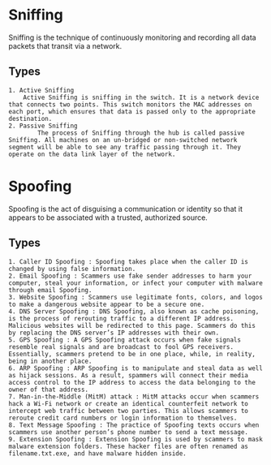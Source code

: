 # Sniffing

Sniffing is the technique of continuously monitoring and recording all data packets that transit via a network. 

## Types

	1. Active Sniffing
 		Active Sniffing is sniffing in the switch. It is a network device that connects two points. This switch monitors the MAC addresses on each port, which ensures that data is passed only to the appropriate destination.
   	2. Passive Sniffing
    		The process of Sniffing through the hub is called passive Sniffing. All machines on an un-bridged or non-switched network segment will be able to see any traffic passing through it. They operate on the data link layer of the network. 

# Spoofing

Spoofing is the act of disguising a communication or identity so that it appears to be associated with a trusted, authorized source.

## Types

 	1. Caller ID Spoofing : Spoofing takes place when the caller ID is changed by using false information.
	2. Email Spoofing : Scammers use fake sender addresses to harm your computer, steal your information, or infect your computer with malware through email Spoofing.
 	3. Website Spoofing : Scammers use legitimate fonts, colors, and logos to make a dangerous website appear to be a secure one.
  	4. DNS Server Spoofing : DNS Spoofing, also known as cache poisoning, is the process of rerouting traffic to a different IP address. Malicious websites will be redirected to this page. Scammers do this by replacing the DNS server’s IP addresses with their own.
	5. GPS Spoofing : A GPS Spoofing attack occurs when fake signals resemble real signals and are broadcast to fool GPS receivers. Essentially, scammers pretend to be in one place, while, in reality, being in another place.
 	6. ARP Spoofing : ARP Spoofing is to manipulate and steal data as well as hijack sessions. As a result, spammers will connect their media access control to the IP address to access the data belonging to the owner of that address.
  	7. Man-in-the-Middle (MitM) attack : MitM attacks occur when scammers hack a Wi-Fi network or create an identical counterfeit network to intercept web traffic between two parties. This allows scammers to reroute credit card numbers or login information to themselves.
   	8. Text Message Spoofing : The practice of Spoofing texts occurs when scammers use another person’s phone number to send a text message.
	9. Extension Spoofing : Extension Spoofing is used by scammers to mask malware extension folders. These hacker files are often renamed as filename.txt.exe, and have malware hidden inside.
     
